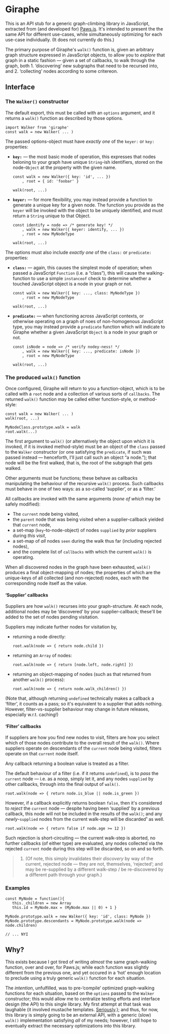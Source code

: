 Giraphe
=======
This is an API stub for a generic graph-climbing library in JavaScript, extracted from (and
developed for) [Paws.js][]. It's intended to present the the same API for different use-cases, while
simultaneously optimizing for each use-case individually. (It does not currently do this.)

The primary purpose of Giraphe's `walk()` function is, given an arbitrary graph structure expressed
in JavaScript objects, to allow you to *explore* that graph in a static fashion — given a set of
callbacks, to walk through the graph, both 1. ‘discovering’ new subgraphs that need to be recursed
into, and 2. ‘collecting’ nodes according to some critereon.


Interface
---------

### The `Walker()` constructor

The default export, this must be called with an `options` argument, and it returns a `walk()`
function as described by those options.

```es6
import Walker from 'giraphe'
const walk = new Walker( ... )
```

The passed options-object must have *exactly one* of the `keyer:` or `key:` properties:

 - **`key:`** — the most basic mode of operation, this expresses that nodes beloning to your graph
   have unique `String`-ish identifiers, stored on the node-`Object` at the property with the given
   name.

   ```es6
   const walk = new Walker({ key: 'id', ... })
       , root = { id: 'foobar' }

   walk(root, ...)
   ```

 - **`keyer:`** — for more flexibility, you may instead provide a function to generate a unique key
   for a given node. The function you provide as the `keyer` will be invoked with the object to be
   uniquely identified, and must return a `String` unique to that Object.

   ```es6
   const identify = node => /* generate key! */
       , walk = new Walker({ keyer: identify, ... })
       , root = new MyNodeType

   walk(root, ...)
   ```

The options must also include *exactly one* of the `class:` or `predicate:` properties:

 - **`class:`** — again, this causes the simplest mode of operation; when passed a JavaScript
   `Function` (i.e. a “class”), this will cause the walking-function to use a simple `instanceof`
   check to determine whether a touched JavaScript object is a node in your graph or not.

   ```es6
   const walk = new Walker({ key: ..., class: MyNodeType })
       , root = new MyNodeType

   walk(root, ...)
   ```

 - **`predicate:`** — when functioning across JavaScript contexts, or otherwise operating on a graph
   of noes of non-homogenous JavaScript type, you may instead provide a `predicate` function which
   will indicate to Giraphe whether a given JavaScript `Object` is a node in your graph or not.

   ```es6
   const isNode = node => /* verify nodey-ness! */
       , walk = new Walker({ key: ..., predicate: isNode })
       , root = new MyNodeType

   walk(root, ...)
   ```


### The produced `walk()` function
Once configured, Giraphe will return to you a function-object, which is to be called with a `root`
node and a collection of various sorts of `callbacks`. The returned `walk()` function may be called
either function-style, or method-style:

```es6
const walk = new Walker( ... )
walk(root, ...)

MyNodeClass.prototype.walk = walk
root.walk(...)
```

The first argument to `walk()` (or alternatively the object upon which it is invoked, if it is
invoked method-style) must be an object of the `class` passed to the `Walker` constructor (or one
satisfying the `predicate`, if such was passed instead — henceforth, I'll just call such an object
“a node.”); that node will be the first walked, that is, the root of the subgraph that gets walked.

Other arguments must be functions; these behave as callbacks manipulating the behaviour of the
recursive `walk()` process. Such callbacks must behave in one of two ways: as a so-called
‘supplier’, or as a ‘filter.’

All callbacks are invoked with the same arguments (*none of which* may be safely modified):

 - The `current` node being visited,
 - the `parent` node that was being visited when a supplier-callback yielded that `current` node,
 - a set-map (`key`-to-node-object) of nodes `supplied` by *prior* suppliers during *this visit*,
 - a set-map of *all* nodes `seen` during the walk thus far (including rejected nodes),
 - and the complete list of `callbacks` with which the current `walk()` is operating.

When all discovered nodes in the graph have been exhausted, `walk()` produces a final object-mapping
of nodes; the properties of which are the unique-keys of all collected (and non-rejected) nodes,
each with the corresponding node itself as the value.

#### ‘Supplier’ callbacks
Suppliers are how `walk()` recurses into your graph-structure. At each node, additional nodes may
be ‘discovered’ by your supplier-callback; these'll be added to the set of nodes pending visitation.

Suppliers may indicate further nodes for visitation by,

 - returning a node directly:

   ```es6
   root.walk(node => { return node.child })
   ```

 - returning an `Array` of nodes:

   ```es6
   root.walk(node => { return [node.left, node.right] })
   ```

 - returning an object-mapping of nodes (such as that returned from another `walk()` process):

   ```es6
   root.walk(node => { return node.walk_children() })
   ```

(Note that, although returning `undefined` technically makes a callback a ‘filter’, it counts as a
 pass; so it's equivalent to a supplier that adds nothing. However, filter-vs-supplier behaviour may
 change in future releases, especially w.r.t. caching!)

#### ‘Filter’ callbacks
If suppliers are how you find new nodes to visit, filters are how you select which of those nodes
contribute to the overall result of the `walk()`. Where suppliers operate on descendants of the
`current` node being visited, filters operate on that `current` node itself.

Any callback returning a boolean value is treated as a filter.

The default behaviour of a filter (i.e. if it returns `undefined`), is to *pass* the `current` node
— i.e. as a noop, simply let it, and any nodes `supplied` by other callbacks, through into the final
output of `walk()`.

```es6
root.walk(node => { return node.is_blue || node.is_green })
```

However, if a callback explicitly returns boolean `false`, then it's considered to *reject* the
`current` node — despite having been ‘supplied’ by a previous callback, this node will not be
included in the results of the `walk()`; and any *newly*-`supplied` nodes from the current walk-step
will be discarded¹ as well.

```es6
root.walk(node => { return false if node.age >= 12 })
```

Such rejection is short-circuiting — the current walk-step is aborted, no further callbacks (of
either type) are evaluated, any nodes collected via the rejected `current` node during this step
will be discarded, so on and so forth.

>  1. (Of note, this simply invalidates their *discovery* by way of the current, rejected node —
>      they are not, themselves, ‘rejected’; and may be re-supplied by a different walk-step / be
>      re-discovered by a different path through your graph.)


### Examples

```es6
const MyNode = function(){
   this._children = new Array
   this.id = MyNode.max = (MyNode.max || 0) + 1 }

MyNode.prototype.walk = new Walker({ key: 'id', class: MyNode })
MyNode.prototype.descendants = MyNode.prototype.walk(node => node.children)

// ... NYI
```


Why?
----
This exists because I got tired of writing *almost* the same graph-walking function, over and over,
for Paws.js; while each function was slightly different from the previous one, and yet occured in a
‘hot’ enough location to preclude using a truly generic `walk()` function for each situation.

The *intention*, unfulfilled, was to pre-‘compile’ optimized graph-walking functions for each
situation, based on the `options` passed to the `Walker` constructor; this would allow me to
centralize testing efforts and interface design (the API) to this single library. My first attempt
at that task was laughable (it involved mustache templates. [Seriously][horrible mess].); and thus,
for now, this library is simply going to be an external API, with a generic (slow) `walk()`
implementation satisfying *all* of my needs; however, I still hope to eventually extract the
necessary optimizations into this library.


   [Paws.js]: <https://github.com/ELLIOTTCABLE/Paws.js#readme> "The Paws programming language"
   [horrible mess]: <https://github.com/ELLIOTTCABLE/giraphe/blob/horrible-mess+/walk.es6.js.mustache#L10-L127>
      "My last attempt at a pre-compiled walk() function, in the git history"
